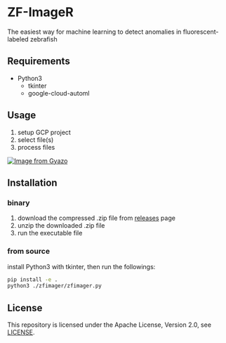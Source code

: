 # ZF-ImageR

The easiest way for machine learning to detect anomalies in fluorescent-labeled zebrafish

## Requirements

* Python3
  * tkinter
  * google-cloud-automl

## Usage

1. setup GCP project
2. select file(s)
3. process files

[![Image from Gyazo](https://i.gyazo.com/80727302ff2ac6c16f4bafa81b052363.gif)](https://gyazo.com/80727302ff2ac6c16f4bafa81b052363)

## Installation
### binary

1. download the compressed .zip file from [releases](https://github.com/YShimada0419/ZF-ImageR/releases) page
2. unzip the downloaded .zip file
3. run the executable file

### from source

install Python3 with tkinter, then run the followings:
```bash
pip install -e .
python3 ./zfimager/zfimager.py
```

## License

This repository is licensed under the Apache License, Version 2.0, see [LICENSE](./LICENSE).
